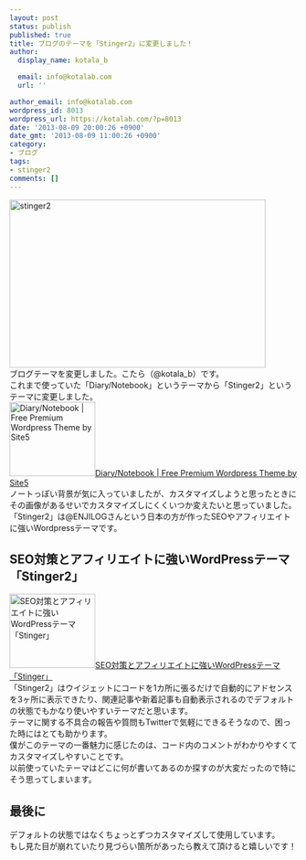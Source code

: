 ```yaml
---
layout: post
status: publish
published: true
title: ブログのテーマを「Stinger2」に変更しました！
author:
  display_name: kotala_b

  email: info@kotalab.com
  url: ''

author_email: info@kotalab.com
wordpress_id: 8013
wordpress_url: https://kotalab.com/?p=8013
date: '2013-08-09 20:00:26 +0900'
date_gmt: '2013-08-09 11:00:26 +0900'
category:
- ブログ
tags:
- stinger2
comments: []
---
```

<p><img src="https://kotalab.com/wp-content/uploads/stinger2-448x294.jpg" alt="stinger2" width="448" height="294" class="alignnone size-large wp-image-8015" /><br />
ブログテーマを変更しました。こたら（@kotala_b）です。<br />
これまで使っていた「Diary/Notebook」というテーマから「Stinger2」というテーマに変更しました。<br />
<a href="http://demo.s5themes.com/diary/" target="_blank"><img  class="alignleft" src="http://capture.heartrails.com/150x130?http://demo.s5themes.com/diary/" alt="Diary/Notebook | Free Premium Wordpress Theme by Site5" width="150" height="130" /></a><a href="http://demo.s5themes.com/diary/" target="_blank">Diary/Notebook | Free Premium Wordpress Theme by Site5</a><a href="http://b.hatena.ne.jp/entry/http://demo.s5themes.com/diary/" target="_blank"><img border="0" src="http://b.hatena.ne.jp/entry/image/http://demo.s5themes.com/diary/" alt="" /></a><br style="clear:both;" />ノートっぽい背景が気に入っていましたが、カスタマイズしようと思ったときにその画像があるせいでカスタマイズしにくくいつか変えたいと思っていました。<br />
「Stinger2」は@ENJILOGさんという日本の方が作ったSEOやアフィリエイトに強いWordpressテーマです。<br />
<!--more--></p>
<h2>SEO対策とアフィリエイトに強いWordPressテーマ「Stinger2」</h2>
<p><a href="http://wp-stinger.com/" target="_blank"><img  class="alignleft" src="http://capture.heartrails.com/150x130?http://wp-stinger.com/" alt="SEO対策とアフィリエイトに強いWordPressテーマ「Stinger」" width="150" height="130" /></a><a href="http://wp-stinger.com/" target="_blank">SEO対策とアフィリエイトに強いWordPressテーマ「Stinger」</a><a href="http://b.hatena.ne.jp/entry/http://wp-stinger.com/" target="_blank"><img border="0" src="http://b.hatena.ne.jp/entry/image/http://wp-stinger.com/" alt="" /></a><br style="clear:both;" />「Stinger2」はウイジェットにコードを1カ所に張るだけで自動的にアドセンスを3ヶ所に表示できたり、関連記事や新着記事も自動表示されるのでデフォルトの状態でもかなり使いやすいテーマだと思います。<br />
テーマに関する不具合の報告や質問もTwitterで気軽にできるそうなので、困った時にはとても助かります。<br />
僕がこのテーマの一番魅力に感じたのは、コード内のコメントがわかりやすくてカスタマイズしやすいことです。<br />
以前使っていたテーマはどこに何が書いてあるのか探すのが大変だったので特にそう思ってしまいます。</p>
<h2>最後に</h2>
<p>デフォルトの状態ではなくちょっとずつカスタマイズして使用しています。<br />
もし見た目が崩れていたり見づらい箇所があったら教えて頂けると嬉しいです！</p>
